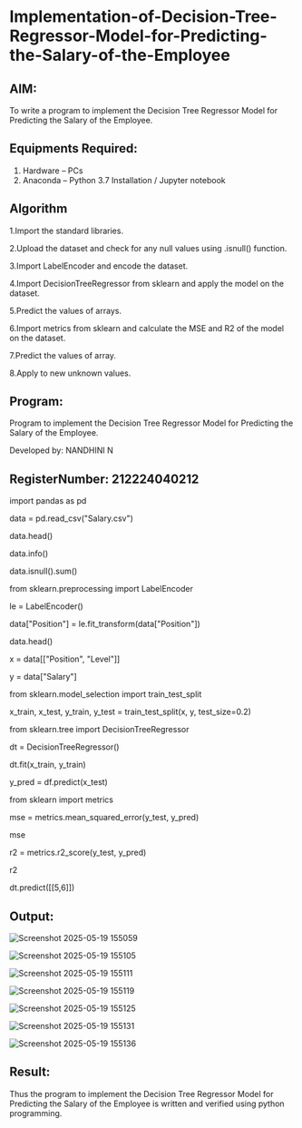 # Implementation-of-Decision-Tree-Regressor-Model-for-Predicting-the-Salary-of-the-Employee

## AIM:
To write a program to implement the Decision Tree Regressor Model for Predicting the Salary of the Employee.

## Equipments Required:
1. Hardware – PCs
2. Anaconda – Python 3.7 Installation / Jupyter notebook

## Algorithm

1.Import the standard libraries.

2.Upload the dataset and check for any null values using .isnull() function.

3.Import LabelEncoder and encode the dataset.

4.Import DecisionTreeRegressor from sklearn and apply the model on the dataset.

5.Predict the values of arrays.

6.Import metrics from sklearn and calculate the MSE and R2 of the model on the dataset.

7.Predict the values of array.

8.Apply to new unknown values.

## Program:

Program to implement the Decision Tree Regressor Model for Predicting the Salary of the Employee.

Developed by: NANDHINI N

RegisterNumber: 212224040212
------------------------------------------------------------------------------------------------------------------------------------------------------------------------------------------------------------

import pandas as pd

data = pd.read_csv("Salary.csv")

data.head()

data.info()

data.isnull().sum()

from sklearn.preprocessing import LabelEncoder

le = LabelEncoder()

data["Position"] = le.fit_transform(data["Position"])

data.head()

x = data[["Position", "Level"]]

y = data["Salary"]

from sklearn.model_selection import train_test_split

x_train, x_test, y_train, y_test = train_test_split(x, y, test_size=0.2)

from sklearn.tree import DecisionTreeRegressor

dt = DecisionTreeRegressor()

dt.fit(x_train, y_train)

y_pred = df.predict(x_test)

from sklearn import metrics

mse = metrics.mean_squared_error(y_test, y_pred)

mse

r2 = metrics.r2_score(y_test, y_pred)

r2

dt.predict([[5,6]])

## Output:

![Screenshot 2025-05-19 155059](https://github.com/user-attachments/assets/1ed6f9cd-2c49-4e52-bdf9-de994c24a373)

![Screenshot 2025-05-19 155105](https://github.com/user-attachments/assets/6a3d3513-1bbb-4826-8ebb-6b7613ada5d4)

![Screenshot 2025-05-19 155111](https://github.com/user-attachments/assets/7972a7ce-b8fe-445c-a0af-719e44d17512)

![Screenshot 2025-05-19 155119](https://github.com/user-attachments/assets/65aca1df-a6a8-49dd-baf5-72a23b721c3e)

![Screenshot 2025-05-19 155125](https://github.com/user-attachments/assets/f68cd880-feb5-4c84-96be-ae3ddc090c43)

![Screenshot 2025-05-19 155131](https://github.com/user-attachments/assets/f5e6ff81-9520-49bd-863d-fd9220c1e98c)

![Screenshot 2025-05-19 155136](https://github.com/user-attachments/assets/497cf426-5535-4a30-b747-4a42fd526ac7)

## Result:
Thus the program to implement the Decision Tree Regressor Model for Predicting the Salary of the Employee is written and verified using python programming.
